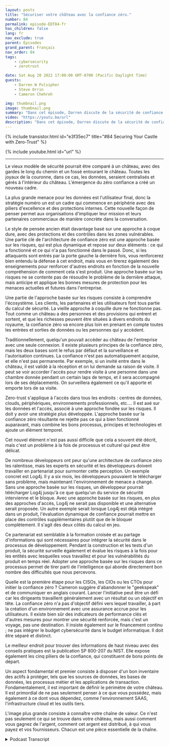 ```yaml
---
layout: posts
title: "Sécuriser votre château avec la confiance zéro."
number: 84
permalink: episode-EDT84-fr
has_children: false
lang: fr
nav_exclude: true
parent: Épisodes
grand_parent: Français
nav_order: 84
tags:
    - cybersecurity
    - zerotrust

date: Sat Aug 20 2022 17:00:00 GMT-0700 (Pacific Daylight Time)
guests:
    - Darren W Pulsipher
    - Steve Orrin
    - Cameron Chehreh

img: thumbnail.png
image: thumbnail.png
summary: "Dans cet épisode, Darren discute de la sécurité de confiance zéro avec Steve Orrin d'Intel, CTO du secteur public, et Cameron Chehreh, vice-président-directeur général du secteur public."
video: "https://youtu.be/url"
description: "Dans cet épisode, Darren discute de la sécurité de confiance zéro avec Steve Orrin d'Intel, CTO du secteur public, et Cameron Chehreh, vice-président-directeur général du secteur public."
---
```


<div>
{% include transistor.html id="e3f35ec7" title="#84 Securing Your Castle with Zero-Trust" %}

{% include youtube.html id="url" %}
</div>

---

Le vieux modèle de sécurité pourrait être comparé à un château, avec des gardes le long du chemin et un fossé entourant le château. Toutes les joyaux de la couronne, dans ce cas, les données, seraient centralisés et gérés à l'intérieur du château. L'émergence du zéro confiance a créé un nouveau cadre.

La plus grande menace pour les données est l'utilisateur final, donc la stratégie numéro un est un cadre qui commence en périphérie avec des piliers d'excellence et des protections internes. Cette nouvelle façon de penser permet aux organisations d'impliquer leur mission et leurs partenaires commerciaux de manière concrète dans la conversation.

Le style de pensée ancien était davantage basé sur une approche à coque dure, avec des protections et des contrôles dans les zones vulnérables. Une partie clé de l'architecture de confiance zéro est une approche basée sur les risques, qui est plus dynamique et repose sur deux éléments : ce qui a fonctionné et ce qui n'a pas fonctionné dans le passé. Donc, si les attaquants sont entrés par la porte gauche la dernière fois, vous renforcerez bien entendu la défense à cet endroit, mais vous en tirerez également des enseignements pour renforcer d'autres endroits en fonction de la nouvelle compréhension de comment cela s'est produit. Une approche basée sur les risques ne se contente pas de résoudre le problème de la dernière attaque, mais anticipe et applique les bonnes mesures de protection pour les menaces actuelles et futures dans l'entreprise.

Une partie de l'approche basée sur les risques consiste à comprendre l'écosystème. Les clients, les partenaires et les utilisateurs font tous partie du calcul de sécurité. La vieille approche à coquille dure ne fonctionne pas. Tout comme un château a des personnes et des provisions qui entrent et sortent, et que les richesses peuvent être situées à divers endroits du royaume, la confiance zéro va encore plus loin en prenant en compte toutes les entrées et sorties de données ou les personnes qui y accèdent.

Traditionnellement, quelqu'un pouvait accéder au château de l'entreprise avec une seule connexion. Il existe plusieurs principes de la confiance zéro, mais les deux bases sont le refus par défaut et la surveillance et l'autorisation continues. La confiance n'est pas automatiquement acquise, et elle n'est pas permanente. Par exemple, si un invité entre dans le château, il est validé à la réception et on lui demande sa raison de visite. Il peut se voir accorder l'accès pour rendre visite à une personne dans une chambre donnée pendant un certain laps de temps, et il sera accompagné lors de ses déplacements. On surveillera également ce qu'il apporte et emporte lors de sa visite.

Zero-trust s'applique à l'accès dans tous les endroits : centres de données, clouds, périphériques, environnements professionnels, etc.... Il est axé sur les données et l'accès, associé à une approche fondée sur les risques. Il doit y avoir une stratégie plus développée. L'approche basée sur la confiance zéro résultante ne rejette pas ce qui a bien fonctionné auparavant, mais combine les bons processus, principes et technologies et ajoute un élément temporel.

Cet nouvel élément n'est pas aussi difficile que cela a souvent été décrit, mais c'est un problème à la fois de processus et culturel qui peut être délicat.

De nombreux développeurs ont peur qu'une architecture de confiance zéro les ralentisse, mais les experts en sécurité et les développeurs doivent travailler en partenariat pour surmonter cette perception. Un exemple concret est Log4j. Il y a six mois, les développeurs pouvaient le télécharger sans problème, mais maintenant l'environnement de menace a changé. Sans une approche basée sur les risques, un développeur pourrait télécharger Log4j jusqu'à ce que quelqu'un du service de sécurité intervienne et le bloque. Avec une approche basée sur les risques, en plus des approches d'accès, Log4j ne serait pas disponible et une alternative serait proposée. Un autre exemple serait lorsque Log4j est déjà intégré dans un produit, l'évaluation dynamique de confiance pourrait mettre en place des contrôles supplémentaires plutôt que de le bloquer complètement. Il s'agit des deux côtés du calcul en jeu.

Ce partenariat est semblable à la formation croisée et au partage d'informations qui sont nécessaires pour intégrer la sécurité dans le processus de développement. Pendant la construction et les tests d'un produit, la sécurité surveille également et évalue les risques à la fois pour les entités avec lesquelles vous travaillez et pour les vulnérabilités du produit en temps réel. Adopter une approche basée sur les risques dans ce processus permet de tirer parti de l'intelligence qui aborde directement bon nombre des difficultés que nous percevons.

Quelle est la première étape pour les CISOs, les CIOs ou les CTOs pour initier la confiance zéro ? Cameron suggère d'abandonner le "geekspeak" et de communiquer en anglais courant. Lancer l'initiative peut être un défi car les dirigeants travaillent généralement avec un résultat ou un objectif en tête. La confiance zéro n'a pas d'objectif défini vers lequel travailler, à part la création d'un environnement avec une assurance accrue pour les utilisateurs. Il existe bien sûr des indicateurs de performance clés et d'autres mesures pour montrer une sécurité renforcée, mais c'est un voyage, pas une destination. Il insiste également sur le financement continu ; ne pas intégrer le budget cybersécurité dans le budget informatique. Il doit être séparé et distinct.

Le meilleur endroit pour trouver des informations de haut niveau avec des conseils pratiques est la publication SP 800-207 du NIST. Elle expose également les cinq piliers de la confiance, qui constituent de bons points de départ.

Un aspect fondamental et premier consiste à disposer d'un bon inventaire des actifs à protéger, tels que les sources de données, les bases de données, les processus métier et les applications de transaction. Fondamentalement, il est important de définir le périmètre de votre château. Il est primordial de ne pas seulement penser à ce que vous possédez, mais également à ce dont vous dépendez, comme l'environnement SAAS, l'infrastructure cloud et les outils tiers.

L'image plus grande consiste à connaître votre chaîne de valeur. Ce n'est pas seulement ce qui se trouve dans votre château, mais aussi comment vous gagnez de l'argent, comment cet argent est distribué, à qui vous payez et vos fournisseurs. Chacun est une pièce essentielle de la chaîne.



<details>
<summary> Podcast Transcript </summary>

<p></p>

</details>
